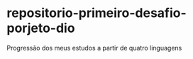 # repositorio-primeiro-desafio-porjeto-dio
Progressão dos meus estudos a partir de quatro linguagens
